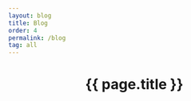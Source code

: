 ```yaml
---
layout: blog
title: Blog
order: 4
permalink: /blog
tag: all
---
```


<div style="text-align: center">
  <h1>{{ page.title }}</h1>
</div>
